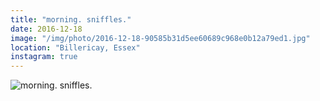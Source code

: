 ```yaml
---
title: "morning. sniffles."
date: 2016-12-18
image: "/img/photo/2016-12-18-90585b31d5ee60689c968e0b12a79ed1.jpg"
location: "Billericay, Essex"
instagram: true
---
```


![morning. sniffles.](/img/photo/2016-12-18-90585b31d5ee60689c968e0b12a79ed1.jpg)
